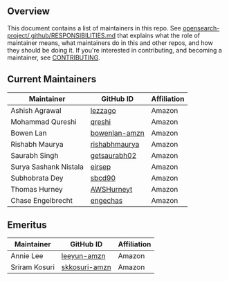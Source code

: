## Overview

This document contains a list of maintainers in this repo. See [opensearch-project/.github/RESPONSIBILITIES.md](https://github.com/opensearch-project/.github/blob/main/RESPONSIBILITIES.md#maintainer-responsibilities) that explains what the role of maintainer means, what maintainers do in this and other repos, and how they should be doing it. If you're interested in contributing, and becoming a maintainer, see [CONTRIBUTING](CONTRIBUTING.md).

## Current Maintainers

| Maintainer            | GitHub ID                                         | Affiliation |
|-----------------------|---------------------------------------------------|-------------|
| Ashish Agrawal        | [lezzago](https://github.com/lezzago)             | Amazon      |
| Mohammad Qureshi      | [qreshi](https://github.com/qreshi)               | Amazon      |
| Bowen Lan             | [bowenlan-amzn](https://github.com/bowenlan-amzn) | Amazon      |
| Rishabh Maurya        | [rishabhmaurya](https://github.com/rishabhmaurya) | Amazon      |
| Saurabh Singh         | [getsaurabh02](https://github.com/getsaurabh02)   | Amazon      |
| Surya Sashank Nistala | [eirsep](https://github.com/eirsep)               | Amazon      |
| Subhobrata Dey        | [sbcd90](https://github.com/sbcd90)               | Amazon      |
| Thomas Hurney         | [AWSHurneyt](https://github.com/AWSHurneyt)       | Amazon      |
| Chase Engelbrecht     | [engechas](https://github.com/engechas)           | Amazon      |

## Emeritus

| Maintainer    | GitHub ID                                         | Affiliation |
|---------------|---------------------------------------------------|-------------|
| Annie Lee     | [leeyun-amzn](https://github.com/leeyun-amzn)     | Amazon      |
| Sriram Kosuri | [skkosuri-amzn](https://github.com/skkosuri-amzn) | Amazon      |
